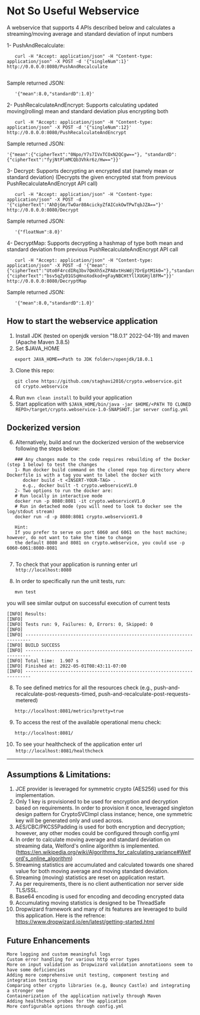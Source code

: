 # Not So Useful Webservice

A webservice that supports 4 APIs described below and calculates a streaming/moving average and standard deviation of input numbers

1- PushAndRecalculate: 

```
   curl -H "Accept: application/json" -H "Content-type: application/json" -X POST -d '{"singleNum":1}'  http://0.0.0.0:8080/PushAndRecalculate
   
```
   Sample returned JSON:
```
   '{"mean":8.0,"standardD":1.0}'      
```

2- PushRecalculateAndEncrypt: Supports calculating updated moving(rolling) mean and standard deviation plus encrypting both

```
   curl -H "Accept: application/json" -H "Content-type: application/json" -X POST -d '{"singleNum":12}'  http://0.0.0.0:8080/PushRecalculateAndEncrypt
```
   Sample returned JSON:
```
'{"mean":{"cipherText":"0Npo/Y7s7IVxTCOxN2QCgw=="}, "standardD":{"cipherText":"fyjNtPlmMCQb3Vhkr6z/Hw=="}}'
```
3- Decrypt: Supports decrypting an encrypted stat (namely mean or standard deviation) (Decrypts the given encrypted stat from previous PushRecalculateAndEncrypt API call)

```
   curl -H "Accept: application/json" -H "Content-type: application/json" -X POST -d '{"cipherText":"AhDjGm/TwOar80AcickyZfAICokOwTPwTqbJZA=="}' http://0.0.0.0:8080/Decrypt
```
   Sample returned JSON:
```
   '{"floatNum":8.0}'
```

4- DecryptMap: Supports decrypting a hashmap of type both mean and standard deviation from previous PushRecalculateAndEncrypt API call

```
   curl -H "Accept: application/json" -H "Content-type: application/json" -X POST -d '{"mean":{"cipherText":"Uto0F4rcdIRq3bv7QmXh5xZPA8xtHsWdj7DrEptM1k0="},"standardD":{"cipherText":"bsv5qZy01GSqHnoXodkod+gFayNBCHtYllXUGHjl8FM="}}'  http://0.0.0.0:8080/DecryptMap
```
   Sample returned JSON:
```
   '{"mean":8.0,"standardD":1.0}'
```
How to start the webservice application
---
1. Install JDK (tested on openjdk version "18.0.1" 2022-04-19) and maven (Apache Maven 3.8.5)
2. Set $JAVA_HOME
```
   export JAVA_HOME=<Path to JDK folder>/openjdk/18.0.1  
```
3. Clone this repo:
```  
   git clone https://github.com/staghavi2016/crypto.webservice.git
   cd crypto.webservice
```
4. Run `mvn clean install` to build your application
5. Start application with `$JAVA_HOME/bin/java -jar $HOME/<PATH TO CLONED REPO>/target/crypto.webservice-1.0-SNAPSHOT.jar server config.yml`

Dockerized version 
---
6. Alternatively, build and run the dockerized version of the webservice following the steps below:
```
   ### Any changes made to the code requires rebuilding of the Docker (step 1 below) to test the changes
   1- Run docker build command on the cloned repo top directory where Dockerfile is with a tag you want to label the docker with
      docker build -t <INSERT-YOUR-TAG> .
      e.g., docker built -t crypto.webserviceV1.0 
   2- Two options to run the docker are:
   # Run locally in interactive mode
   docker run -p 8080:8081 -it crypto.webserviceV1.0
   # Run in detached mode (you will need to look to docker see the log/stdout stream)
   docker run -d -p 8080:8081 crypto.webserviceV1.0

   Hint:
   If you prefer to serve on port 6060 and 6061 on the host machine; however, do not want to take the time to change
   the default 8080 and 8081 on crypto.webservice, you could use -p 6060-6061:8080-8081
    
```

7. To check that your application is running enter url `http://localhost:8080`

8. In order to specifically run the unit tests, run:
```
   mvn test
```
you will see similar output on successful execution of current tests
```
[INFO] Results:
[INFO] 
[INFO] Tests run: 9, Failures: 0, Errors: 0, Skipped: 0
[INFO] 
[INFO] ------------------------------------------------------------------------
[INFO] BUILD SUCCESS
[INFO] ------------------------------------------------------------------------
[INFO] Total time:  1.907 s
[INFO] Finished at: 2022-05-01T08:43:11-07:00
[INFO] ------------------------------------------------------------------------
```  
8. To see defined metrics for all the resources check (e.g., push-and-recalculate-post-requests-timed,
   push-and-recalculate-post-requests-metered)
```
   http://localhost:8081/metrics?pretty=true
```
9. To access the rest of the available operational menu check:
```
   http://localhost:8081/
```
10. To see your healthcheck of the application enter url `http://localhost:8081/healthcheck`
---



Assumptions & Limitations:
---
1. JCE provider is leveraged for symmetric crypto (AES256) used for this implementation. 
2. Only 1 key is provisioned to be used for encryption and decryption based on requirements. In order to
provision it once, leveraged singleton design pattern for CryptoSVCImpl class instance; hence, one symmetric key will be generated only and used across.
3. AES/CBC/PKCS5Padding is used for both encryption and decryption; however, any other modes could be configured through config.yml
4. In order to calculate moving average and standard deviation on streaming data, 
Welford's online algorithm is implemented. (https://en.wikipedia.org/wiki/Algorithms_for_calculating_variance#Welford's_online_algorithm)
5. Streaming statistics are accumulated and calculated towards one shared value for both moving average and moving standard deviation.
6. Streaming (moving) statistics are reset on application restart.
7. As per requirements, there is no client authentication nor server side TLS/SSL.
8. Base64 encoding is used for encoding and decoding encrypted data 
9. Accumulating moving statistics is designed to be ThreadSafe
10. Dropwizard framework and many of its features are leveraged to build this application. Here is the refrence: 
https://www.dropwizard.io/en/latest/getting-started.html 

Future Enhancements
---
    More logging and custom meaningful logs
    Custom error handling for various http error types
    More on input validation as Dropwizard validation annotatioons seem to have some deficiencies
    Adding more comprehensive unit testing, component testing and integration testing
    Comparing other crypto libraries (e.g, Bouncy Castle) and integrating a stronger one
    Containerization of the application natively through Maven
    Adding healthcheck probes for the application
    More configurable options through config.yml
    

